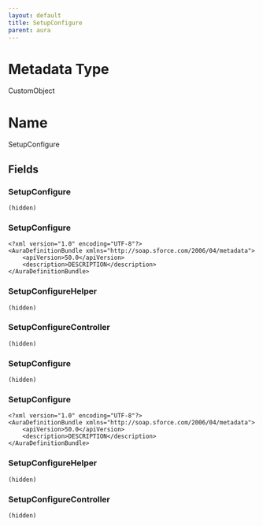 ```yaml
---
layout: default
title: SetupConfigure
parent: aura
---
```

# Metadata Type
CustomObject

# Name
SetupConfigure
## Fields
### SetupConfigure

```
(hidden)
```
### SetupConfigure

```
<?xml version="1.0" encoding="UTF-8"?>
<AuraDefinitionBundle xmlns="http://soap.sforce.com/2006/04/metadata">
    <apiVersion>50.0</apiVersion>
    <description>DESCRIPTION</description>
</AuraDefinitionBundle>
```
### SetupConfigureHelper

```
(hidden)
```
### SetupConfigureController

```
(hidden)
```
### SetupConfigure

```
(hidden)
```
### SetupConfigure

```
<?xml version="1.0" encoding="UTF-8"?>
<AuraDefinitionBundle xmlns="http://soap.sforce.com/2006/04/metadata">
    <apiVersion>50.0</apiVersion>
    <description>DESCRIPTION</description>
</AuraDefinitionBundle>
```
### SetupConfigureHelper

```
(hidden)
```
### SetupConfigureController

```
(hidden)
```
